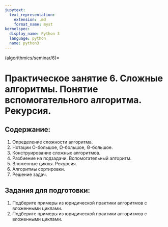 ```yaml
---
jupytext:
  text_representation:
    extension: .md
    format_name: myst
kernelspec:
  display_name: Python 3
  language: python
  name: python3
---
```


(algorithmics/seminar/6)=
# Практическое занятие 6. Сложные алгоритмы. Понятие вспомогательного алгоритма. Рекурсия.

## Содержание:
1. Определение сложности алгоритма.
2. Нотации O-большое, Ω-большое, Θ-большое.
3. Конструирование сложных алгоритмов.
4. Разбиение на подзадачи. Вспомогательный алгоритм.
5. Вложенные циклы. Рекурсия.
6. Алгоритмы сортировки.
7. Решение задач.

## Задания для подготовки:
1. Подберите примеры из юридической практики алгоритмов с вложенными циклами.
2. Подберите примеры из юридической практики алгоритмов с вложенными циклами.
